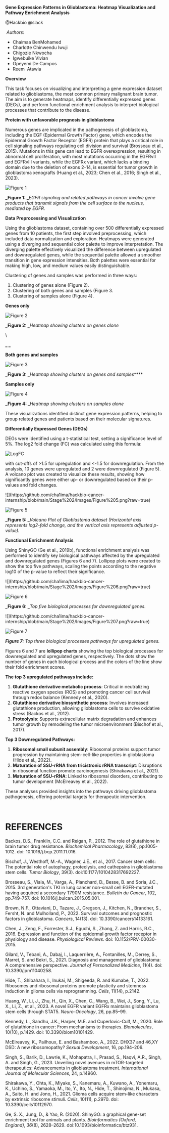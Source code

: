 **Gene Expression Patterns in Glioblastoma: Heatmap Visualization and Pathway Enrichment Analysis**

@Hackbio @slack 

 _Authors:_

- Chaimaa BenMohamed
- Charlotte Chinwendu Iwuji
- Chigozie Nkwocha
- Igwebuike Vivian
- Opeyemi De Campos
- Reem  Atawia

**Overview**

This task focuses on visualizing and interpreting a gene expression dataset related to glioblastoma, the most common primary malignant brain tumor. The aim is to generate heatmaps, identify differentially expressed genes (DEGs), and perform functional enrichment analysis to interpret biological processes that contribute to the disease.

**Protein with unfavorable prognosis in glioblastoma**

Numerous genes are implicated in the pathogenesis of glioblastoma, including the EGF (Epidermal Growth Factor) gene, which encodes the Epidermal Growth Factor Receptor (EGFR) protein that plays a critical role in cell signaling pathways regulating cell division and survival (Brosseau et al., 2015). Mutations in this gene can lead to EGFR overexpression, resulting in abnormal cell proliferation, with most mutations occurring in the EGFRvII and EGFRvIII variants, while the EGFRx variant, which lacks a binding domain due to the deletion of exons 2–14, is essential for tumor growth in glioblastoma xenografts (Huang et al., 2023; Chen et al., 2016; Singh et al., 2023).

![Figure 1](https://github.com/cha1ima/hackbio-cancer-internship/blob/main/Stage%202/Images/Figure%201.png?raw=true)

**_Figure 1: _**_EGFR signaling and related pathways in cancer involve gene products that transmit signals from the cell surface to the nucleus, mediated by EGFR._


**Data Preprocessing and Visualization**

Using the glioblastoma dataset, containing over 500 differentially expressed genes from 10 patients, the first step involved preprocessing, which included data normalization and exploration. Heatmaps were generated using a diverging and sequential color palette to improve interpretation. The diverging palette effectively visualized the difference between upregulated and downregulated genes, while the sequential palette allowed a smoother transition in gene expression intensities. Both palettes were essential for making high, low, and medium values easily distinguishable.

Clustering of genes and samples was performed in three ways:

1. Clustering of genes alone (Figure 2).
2. Clustering of both genes and samples (Figure 3.
3. Clustering of samples alone (Figure 4).

**Genes only**

![Figure 2](https://github.com/cha1ima/hackbio-cancer-internship/blob/main/Stage%202/Images/Figure%202.png?raw=true)

**_Figure 2: _**_Heatmap showing clusters on genes alone_

\


**_ _**

**Both genes and samples**


![Figure 3](https://github.com/cha1ima/hackbio-cancer-internship/blob/main/Stage%202/Images/Figure%203.png?raw=true)

**_Figure 3: _**_Heatmap showing clusters on genes and samples_****



**Samples only**


![Figure 4](https://github.com/cha1ima/hackbio-cancer-internship/blob/main/Stage%202/Images/Figure%204.png?raw=true)

**_Figure 4: _**_Heatmap showing clusters on samples alone_

These visualizations identified distinct gene expression patterns, helping to group related genes and patients based on their molecular signatures.


**Differentially Expressed Genes (DEGs)**

DEGs were identified using a t-statistical test, setting a significance level of 5%. The log2 fold change (FC) was calculated using this formula:

![LogFC](https://github.com/cha1ima/hackbio-cancer-internship/blob/main/Stage%202/Images/LogFC%20equation.png?raw=true)

with cut-offs of >1.5 for upregulation and <-1.5 for downregulation. From the analysis, 10 genes were upregulated and 2 were downregulated (Figure 5). A volcano plot was created to visualize these results, showing how significantly genes were either up- or downregulated based on their p-values and fold changes.

<!--[if gte vml 1]><v:shape id="image7.png" o:spid="_x0000_i1027"
 type="#_x0000_t75" style='width:431.4pt;height:307.8pt;visibility:visible;
 mso-wrap-style:square'>
 <v:imagedata src="file:///C:/Users/MONTA/AppData/Local/Temp/msohtmlclip1/01/clip_image009.png"
  o:title=""/>
</v:shape><![endif]--><!--[if !vml]-->![](https://github.com/cha1ima/hackbio-cancer-internship/blob/main/Stage%202/Images/Figure%205.png?raw=true)<!--[endif]-->
![Figure 5](https://github.com/cha1ima/hackbio-cancer-internship/blob/main/Stage%202/Images/Figure%205.png?raw=true)

**_Figure 5: _**_Volcano Plot of Glioblastoma dataset (Horizontal axis represents log2-fold change, and the vertical axis represents adjusted p-value)._

**Functional Enrichment Analysis**

Using ShinyGO (Ge et al., 2019b), functional enrichment analysis was performed to identify key biological pathways affected by the upregulated and downregulated genes (Figures 6 and 7). Lollipop plots were created to show the top five pathways, scaling the points according to the negative log10 of the p-value to reflect their significance.

<!--[if gte vml 1]><v:shape id="image5.png" o:spid="_x0000_i1026"
 type="#_x0000_t75" style='width:451.2pt;height:313.2pt;visibility:visible;
 mso-wrap-style:square'>
 <v:imagedata src="file:///C:/Users/MONTA/AppData/Local/Temp/msohtmlclip1/01/clip_image011.png"
  o:title=""/>
</v:shape><![endif]--><!--[if !vml]-->![](https://github.com/cha1ima/hackbio-cancer-internship/blob/main/Stage%202/Images/Figure%206.png?raw=true)<!--[endif]-->
![Figure 6](https://github.com/cha1ima/hackbio-cancer-internship/blob/main/Stage%202/Images/Figure%206.png?raw=true)

**_Figure 6: _**_Top five biological processes for downregulated genes._

<!--[if gte vml 1]><v:shape id="image1.png" o:spid="_x0000_i1025"
 type="#_x0000_t75" style='width:432.6pt;height:299.4pt;visibility:visible;
 mso-wrap-style:square'>
 <v:imagedata src="file:///C:/Users/MONTA/AppData/Local/Temp/msohtmlclip1/01/clip_image013.png"
  o:title=""/>
</v:shape><![endif]--><!--[if !vml]-->![](https://github.com/cha1ima/hackbio-cancer-internship/blob/main/Stage%202/Images/Figure%207.png?raw=true)<!--[endif]-->
![Figure 7](https://github.com/cha1ima/hackbio-cancer-internship/blob/main/Stage%202/Images/Figure%207.png?raw=true)

**_Figure 7_**_: Top three biological processes pathways for upregulated genes._

Figures 6 and 7 are **lollipop charts** showing the top biological processes for downregulated and upregulated genes, respectively. The dots show the number of genes in each biological process and the colors of the line show their fold enrichment scores.

**The top 3 upregulated pathways include:**

1. **Glutathione derivative metabolic process**: Critical in neutralizing reactive oxygen species (ROS) and promoting cancer cell survival through redox balance (Kennedy et al., 2020).
2. **Glutathione derivative biosynthetic process**: Involves increased glutathione production, allowing glioblastoma cells to survive oxidative stress (Backos et al., 2012).
3. **Proteolysis**: Supports extracellular matrix degradation and enhances tumor growth by remodeling the tumor microenvironment (Bischof et al., 2017).

**Top 3 Downregulated Pathways:**

1. **Ribosomal small subunit assembly**: Ribosomal proteins support tumor progression by maintaining stem-cell-like properties in glioblastoma (Hide et al., 2022).
2. **Maturation of SSU-rRNA from tricistronic rRNA transcript**: Disruptions in ribosomal function promote carcinogenesis (Shirakawa et al., 2021).
3. **Maturation of SSU-rRNA**: Linked to ribosomal disorders, contributing to tumor development (McElreavey et al., 2022).

These analyses provided insights into the pathways driving glioblastoma pathogenesis, offering potential targets for therapeutic intervention.

 


# **REFERENCES**

Backos, D.S., Franklin, C.C. and Reigan, P., 2012. The role of glutathione in brain tumor drug resistance. _Biochemical Pharmacology_, 83(8), pp.1005-1012. doi: 10.1016/j.bcp.2011.11.016.

Bischof, J., Westhoff, M.-A., Wagner, J.E., et al., 2017. Cancer stem cells: The potential role of autophagy, proteolysis, and cathepsins in glioblastoma stem cells. _Tumor Biology_, 39(3). doi:10.1177/1010428317692227.

Brosseau, S., Viala, M., Varga, A., Planchard, D., Besse, B. and Soria, J.C., 2015. 3rd generation's TKI in lung cancer non-small cell EGFR-mutated having acquired a secondary T790M resistance. _Bulletin du Cancer_, 102, pp.749–757. doi: 10.1016/j.bulcan.2015.05.001.

Brown, N.F., Ottaviani, D., Tazare, J., Gregson, J., Kitchen, N., Brandner, S., Fersht, N. and Mulholland, P., 2022. Survival outcomes and prognostic factors in glioblastoma. _Cancers_, 14(13). doi: 10.3390/cancers14133161.

Chen, J., Zeng, F., Forrester, S.J., Eguchi, S., Zhang, Z. and Harris, R.C., 2016. Expression and function of the epidermal growth factor receptor in physiology and disease. _Physiological Reviews_. doi: 10.1152/PRV-00030-2015.

Gilard, V., Tebani, A., Dabaj, I., Laquerrière, A., Fontanilles, M., Derrey, S., Marret, S. and Bekri, S., 2021. Diagnosis and management of glioblastoma: A comprehensive perspective. _Journal of Personalized Medicine_, 11(4). doi: 10.3390/jpm11040258.

Hide, T., Shibahara, I., Inukai, M., Shigeeda, R. and Kumabe, T., 2022. Ribosomes and ribosomal proteins promote plasticity and stemness induction in glioma cells via reprogramming. _Cells_, 11(14), p.2142.

Huang, W., Li, J., Zhu, H., Qin, X., Chen, C., Wang, B., Wei, J., Song, Y., Lu, X., Li, Z., et al., 2023. A novel EGFR variant EGFRx maintains glioblastoma stem cells through STAT5. _Neuro-Oncology_, 26, pp.85–99.

Kennedy, L., Sandhu, J.K., Harper, M.E. and Cuperlovic-Culf, M., 2020. Role of glutathione in cancer: From mechanisms to therapies. _Biomolecules_, 10(10), p.1429. doi: 10.3390/biom10101429.

McElreavey, K., Pailhoux, E. and Bashamboo, A., 2022. DHX37 and 46,XY DSD: A new ribosomopathy? _Sexual Development_, 16, pp.194–206.

Singh, S., Barik, D., Lawrie, K., Mohapatra, I., Prasad, S., Naqvi, A.R., Singh, A. and Singh, G., 2023. Unveiling novel avenues in mTOR-targeted therapeutics: Advancements in glioblastoma treatment. _International Journal of Molecular Sciences_, 24, p.14960.

Shirakawa, Y., Ohta, K., Miyake, S., Kanemaru, A., Kuwano, A., Yonemaru, K., Uchino, S., Yamaoka, M., Ito, Y., Ito, N., Hide, T., Shinojima, N., Mukasa, A., Saito, H. and Jono, H., 2021. Glioma cells acquire stem-like characters by extrinsic ribosome stimuli. _Cells_, 10(11), p.2970. doi: 10.3390/cells10112970.

<a id="_6agy3xqjct9u"></a>

Ge, S. X., Jung, D., & Yao, R. (2020). ShinyGO: a graphical gene-set enrichment tool for animals and plants. _Bioinformatics (Oxford, England)_, _36_(8), 2628–2629. doi:10.1093/bioinformatics/btz931.
